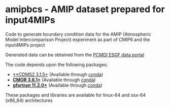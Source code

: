 # amipbcs - AMIP dataset prepared for input4MIPs
Code to generate boundary condition data for the AMIP (Atmospheric Model Intercomparison Project) experiment as part of CMIP6 and the input4MIPs project

Generated data can be obtained from the [PCMDI ESGF data portal](https://esgf-node.llnl.gov/search/input4mips/?source_version=1.2.0)

The code depends upon the following packages:
- [**CDMS2 3.1.5+](https://github.com/CDAT/cdms) (Available through [conda](https://anaconda.org/conda-forge/cdms2/files))
- [**CMOR 3.6.1+**](https://github.com/PCMDI/cmor) (Available through [conda](https://anaconda.org/conda-forge/cmor/files))
- [**gfortran 11.2.0+**](https://gcc.gnu.org/wiki/GFortran) (Available through [conda](https://anaconda.org/conda-forge/gfortran/files))

These packages and libraries are available for linux-64 and osx-64 (x86_64) architectures
